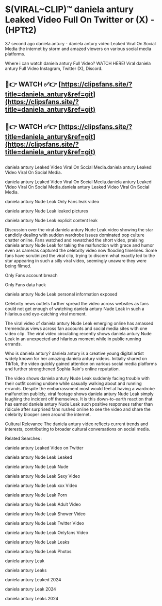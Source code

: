 # $(VIRAL~CLIP)™ daniela antury Leaked Video Full On Twitter or (X) -(HPTt2)
37 second ago daniela antury - daniela antury video Leaked Viral On Social Media the internet by storm and amazed viewers on various social media platforms.

Where i can watch daniela antury Full Video? WATCH HERE! Viral daniela antury Full Video Instagram, Twitter (X), Discord.

## 🔴👉 WATCH ✅👉 [https://clipsfans.site/?title=daniela_antury&ref=git](https://clipsfans.site/?title=daniela_antury&ref=git)
## 🔴👉 WATCH ✅👉 [https://clipsfans.site/?title=daniela_antury&ref=git](https://clipsfans.site/?title=daniela_antury&ref=git)
##
daniela antury Leaked Video Viral On Social Media.daniela antury Leaked Video Viral On Social Media.

daniela antury Leaked Video Viral On Social Media.daniela antury Leaked Video Viral On Social Media.daniela antury Leaked Video Viral On Social Media.

daniela antury Nude Leak Only Fans leak video

daniela antury Nude Leak leaked pictures

daniela antury Nude Leak explicit content leak

Discussion over the viral daniela antury Nude Leak video showing the star candidly dealing with sudden wardrobe issues dominated pop culture chatter online. Fans watched and rewatched the short video, praising daniela antury Nude Leak for taking the malfunction with grace and humor even as cameras captured the celebrity video now flooding timelines. Some fans have scrutinized the viral clip, trying to discern what exactly led to the star appearing in such a silly viral video, seemingly unaware they were being filmed.


Only Fans account breach

Only Fans data hack

daniela antury Nude Leak personal information exposed

Celebrity news outlets further spread the video across websites as fans could not get enough of watching daniela antury Nude Leak in such a hilarious and eye-catching viral moment.


The viral video of daniela antury Nude Leak emerging online has amassed tremendous views across fan accounts and social media sites with one video clip. The viral video circulating recently shows daniela antury Nude Leak in an unexpected and hilarious moment while in public running errands.


Who is daniela antury? daniela antury is a creative young digital artist widely known for her amazing daniela antury videos. Initially shared on TikTok, the video quickly gained attention on various social media platforms and further strengthened Sophia Rain's online reputation.

The video shows daniela antury Nude Leak suddenly facing trouble with their outfit coming undone while casually walking about and running errands. Despite the embarrassment most would feel at having a wardrobe malfunction publicly, viral footage shows daniela antury Nude Leak simply laughing the incident off themselves. It is this down-to-earth reaction that has earned daniela antury Nude Leak such positive responses rather than ridicule after surprised fans rushed online to see the video and share the celebrity blooper seen around the internet.

Cultural Relevance The daniela antury video reflects current trends and interests, contributing to broader cultural conversations on social media.

Related Searches :

daniela antury Leaked Video on Twitter

daniela antury Nude Leak Leaked

daniela antury Nude Leak Nude

daniela antury Nude Leak Sexy Video

daniela antury Nude Leak xxx Video

daniela antury Nude Leak Porn

daniela antury Nude Leak Adult Video

daniela antury Nude Leak Shower Video

daniela antury Nude Leak Twitter Video

daniela antury Nude Leak Onlyfans Video

daniela antury Nude Leak Leaks

daniela antury Nude Leak Photos

daniela antury Leak

daniela antury Leaks

daniela antury Leaked 2024

daniela antury Leak 2024

daniela antury Leaks 2024
